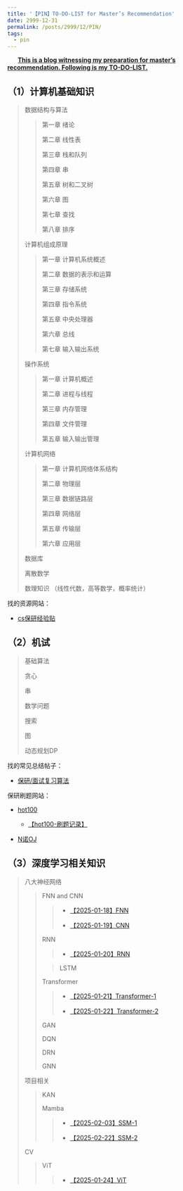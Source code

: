 ```yaml
---
title: '【PIN】TO-DO-LIST for Master’s Recommendation'
date: 2999-12-31
permalink: /posts/2999/12/PIN/
tags:
  - pin
---
```


      **<u>This is a blog witnessing my preparation for master’s recommendation. Following is my TO-DO-LIST.</u>**

## （1）计算机基础知识

> 数据结构与算法
> 
> > 第一章 绪论
> > 
> > 第二章 线性表
> > 
> > 第三章 栈和队列
> > 
> > 第四章 串
> > 
> > 第五章 树和二叉树
> > 
> > 第六章 图
> > 
> > 第七章 查找
> > 
> > 第八章 排序
> 
> 计算机组成原理
> 
> > 第一章 计算机系统概述
> > 
> > 第二章 数据的表示和运算
> > 
> > 第三章 存储系统
> > 
> > 第四章 指令系统
> > 
> > 第五章 中央处理器
> > 
> > 第六章 总线
> > 
> > 第七章 输入输出系统
> 
> 操作系统
> 
> > 第一章 计算机概述
> > 
> > 第二章 进程与线程
> > 
> > 第三章 内存管理
> > 
> > 第四章 文件管理
> > 
> > 第五章 输入输出管理
> 
> 计算机网络
> 
> > 第一章 计算机网络体系结构
> > 
> > 第二章 物理层
> > 
> > 第三章 数据链路层
> > 
> > 第四章 网络层
> > 
> > 第五章 传输层
> > 
> > 第六章 应用层
> 
> 数据库
> 
> 离散数学
> 
> 数理知识 （线性代数，高等数学，概率统计）

找的资源网站：

* [cs保研经验贴](https://www.cnblogs.com/moonout/p/17286478.html)

## （2）机试

> 基础算法
> 
> 贪心
> 
> 串
> 
> 数学问题
> 
> 搜索
> 
> 图
> 
> 动态规划DP

找的常见总结帖子：

* [保研/面试复习算法](https://blog.csdn.net/emttxdy/article/details/120567412)

保研刷题网站：

* [hot100](https://leetcode-cn.com/problem-list/2cktkvj/)
  
  * [【hot100-刷题记录】](https://jiacheng-han.github.io/posts/2025/01/hot100/)

* [N诺OJ](https://www.noobdream.com/)

## （3）深度学习相关知识

> 八大神经网络
> 
> > FNN and CNN
> > 
> > > * [【2025-01-18】FNN](https://jiacheng-han.github.io/posts/2025/01/FNN/)
> > > 
> > > * [【2025-01-19】CNN](https://jiacheng-han.github.io/posts/2025/01/CNN/)
> > 
> > RNN
> > 
> > > * [【2025-01-20】RNN](https://jiacheng-han.github.io/posts/2025/01/RNN/)
> > 
> > > LSTM
> > 
> > Transformer
> > 
> > > * [【2025-01-21】Transformer-1](https://jiacheng-han.github.io/posts/2025/01/Transformer-1/)
> > > 
> > > * [【2025-01-22】Transformer-2](https://jiacheng-han.github.io/posts/2025/01/Transformer-2/)
> > 
> > GAN
> > 
> > DQN
> > 
> > DRN
> > 
> > GNN
> 
> 项目相关
> 
> > KAN
> > 
> > Mamba
> > 
> > > * [【2025-02-03】SSM-1](https://jiacheng-han.github.io/posts/2025/02/SSM-1/)
> > >
> > > * [【2025-02-22】SSM-2](https://jiacheng-han.github.io/posts/2025/02/SSM-1/)
> 
> CV
> 
> > ViT
> > 
> > > * [【2025-01-24】ViT](https://jiacheng-han.github.io/posts/2025/01/ViT/)
